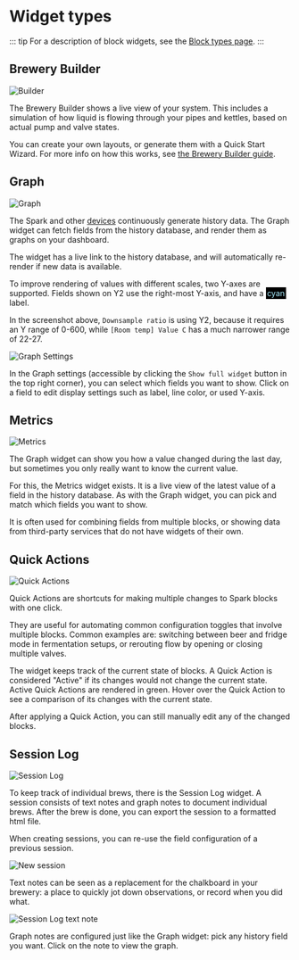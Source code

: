 # Widget types

::: tip
For a description of block widgets, see the [Block types page](./all_blocks.md).
:::

## Brewery Builder

![Builder](../images/herms-builder-widget.gif)

The Brewery Builder shows a live view of your system. This includes a simulation of how liquid is flowing through your pipes and kettles, based on actual pump and valve states.

You can create your own layouts, or generate them with a Quick Start Wizard. For more info on how this works, see [the Brewery Builder guide](./builder_guide.md).

## Graph

![Graph](../images/widget-graph.png)

The Spark and other [devices](./multiple_devices.md) continuously generate history data. The Graph widget can fetch fields from the history database, and render them as graphs on your dashboard.

The widget has a live link to the history database, and will automatically re-render if new data is available.

To improve rendering of values with different scales, two Y-axes are supported. Fields shown on Y2 use the right-most Y-axis, and have a <span style="color: #aef; background-color: #000; padding: 2px">cyan</span> label.

In the screenshot above, `Downsample ratio` is using Y2, because it requires an Y range of 0-600, while `[Room temp] Value C` has a much narrower range of 22-27.

![Graph Settings](../images/widget-graph-full.png)

In the Graph settings (accessible by clicking the `Show full widget` button in the top right corner), you can select which fields you want to show. Click on a field to edit display settings such as label, line color, or used Y-axis.

## Metrics

![Metrics](../images/widget-metrics.png)

The Graph widget can show you how a value changed during the last day, but sometimes you only really want to know the current value.

For this, the Metrics widget exists. It is a live view of the latest value of a field in the history database.
As with the Graph widget, you can pick and match which fields you want to show.

It is often used for combining fields from multiple blocks, or showing data from third-party services that do not have widgets of their own.

## Quick Actions

![Quick Actions](../images/widget-quick-actions.png)

Quick Actions are shortcuts for making multiple changes to Spark blocks with one click.

They are useful for automating common configuration toggles that involve multiple blocks. Common examples are: switching between beer and fridge mode in fermentation setups, or rerouting flow by opening or closing multiple valves.

The widget keeps track of the current state of blocks. A Quick Action is considered "Active" if its changes would not change the current state. Active Quick Actions are rendered in green. Hover over the Quick Action to see a comparison of its changes with the current state.

After applying a Quick Action, you can still manually edit any of the changed blocks.

## Session Log

![Session Log](../images/widget-session-log.png)

To keep track of individual brews, there is the Session Log widget.
A session consists of text notes and graph notes to document individual brews.
After the brew is done, you can export the session to a formatted html file.

When creating sessions, you can re-use the field configuration of a previous session.

![New session](../images/widget-session-log-new.png)

Text notes can be seen as a replacement for the chalkboard in your brewery: a place to quickly jot down observations, or record when you did what.

![Session Log text note](../images/widget-session-log-text.png)


Graph notes are configured just like the Graph widget: pick any history field you want. Click on the note to view the graph.
